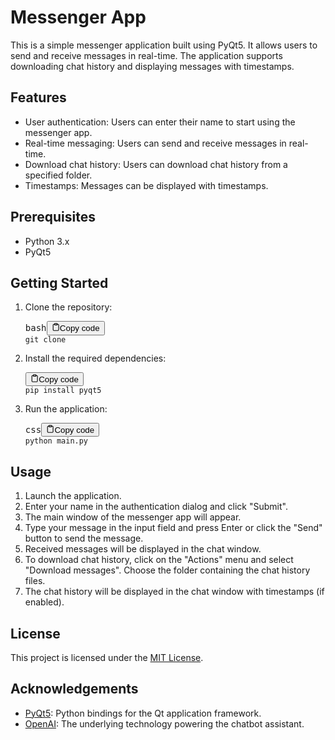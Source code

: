 
# Messenger App

This is a simple messenger application built using PyQt5. It allows users to send and receive messages in real-time. The application supports downloading chat history and displaying messages with timestamps.

## Features

* User authentication: Users can enter their name to start using the messenger app.
* Real-time messaging: Users can send and receive messages in real-time.
* Download chat history: Users can download chat history from a specified folder.
* Timestamps: Messages can be displayed with timestamps.

## Prerequisites

* Python 3.x
* PyQt5

## Getting Started

1. Clone the repository:
   <pre><div class="bg-black rounded-md mb-4"><div class="flex items-center relative text-gray-200 bg-gray-800 px-4 py-2 text-xs font-sans justify-between rounded-t-md"><span>bash</span><button class="flex ml-auto gap-2"><svg stroke="currentColor" fill="none" stroke-width="2" viewBox="0 0 24 24" stroke-linecap="round" stroke-linejoin="round" class="h-4 w-4" height="1em" width="1em" xmlns="http://www.w3.org/2000/svg"><path d="M16 4h2a2 2 0 0 1 2 2v14a2 2 0 0 1-2 2H6a2 2 0 0 1-2-2V6a2 2 0 0 1 2-2h2"></path><rect x="8" y="2" width="8" height="4" rx="1" ry="1"></rect></svg>Copy code</button></div><div class="p-4 overflow-y-auto"><code class="!whitespace-pre hljs language-bash">git clone <repository-url>
   </code></div></div></pre>
2. Install the required dependencies:
   <pre><div class="bg-black rounded-md mb-4"><div class="flex items-center relative text-gray-200 bg-gray-800 px-4 py-2 text-xs font-sans justify-between rounded-t-md"><button class="flex ml-auto gap-2"><svg stroke="currentColor" fill="none" stroke-width="2" viewBox="0 0 24 24" stroke-linecap="round" stroke-linejoin="round" class="h-4 w-4" height="1em" width="1em" xmlns="http://www.w3.org/2000/svg"><path d="M16 4h2a2 2 0 0 1 2 2v14a2 2 0 0 1-2 2H6a2 2 0 0 1-2-2V6a2 2 0 0 1 2-2h2"></path><rect x="8" y="2" width="8" height="4" rx="1" ry="1"></rect></svg>Copy code</button></div><div class="p-4 overflow-y-auto"><code class="!whitespace-pre hljs">pip install pyqt5
   </code></div></div></pre>
3. Run the application:
   <pre><div class="bg-black rounded-md mb-4"><div class="flex items-center relative text-gray-200 bg-gray-800 px-4 py-2 text-xs font-sans justify-between rounded-t-md"><span>css</span><button class="flex ml-auto gap-2"><svg stroke="currentColor" fill="none" stroke-width="2" viewBox="0 0 24 24" stroke-linecap="round" stroke-linejoin="round" class="h-4 w-4" height="1em" width="1em" xmlns="http://www.w3.org/2000/svg"><path d="M16 4h2a2 2 0 0 1 2 2v14a2 2 0 0 1-2 2H6a2 2 0 0 1-2-2V6a2 2 0 0 1 2-2h2"></path><rect x="8" y="2" width="8" height="4" rx="1" ry="1"></rect></svg>Copy code</button></div><div class="p-4 overflow-y-auto"><code class="!whitespace-pre hljs language-css">python main.py
   </code></div></div></pre>

## Usage

1. Launch the application.
2. Enter your name in the authentication dialog and click "Submit".
3. The main window of the messenger app will appear.
4. Type your message in the input field and press Enter or click the "Send" button to send the message.
5. Received messages will be displayed in the chat window.
6. To download chat history, click on the "Actions" menu and select "Download messages". Choose the folder containing the chat history files.
7. The chat history will be displayed in the chat window with timestamps (if enabled).

## License

This project is licensed under the [MIT License](https://chat.openai.com/LICENSE).

## Acknowledgements

* [PyQt5](https://pypi.org/project/PyQt5/): Python bindings for the Qt application framework.
* [OpenAI](https://openai.com/): The underlying technology powering the chatbot assistant.
